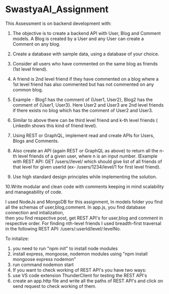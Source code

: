 # SwastyaAI_Assignment

This Assessment is on backend development with:
1. The objective is to create a backend API with User, Blog and Comment
models. A Blog is created by a User and any User can create a Comment
on any blog.


2. Create a database with sample data, using a database of your choice.

3. Consider all users who have commented on the same blog as friends (1st
level friend).

4. A friend is 2nd level friend if they have commented on a blog where a 1st
level friend has also commented but has not commented on any common
blog.

5. Example - Blog1 has the comment of {User1, User2}, Blog2 has the
comment of {User1, User3}. Here User2 and User3 are 2nd level friends if
there exists no blog which has the comment of User2 and User3.

6. Similar to above there can be third level friend and k-th level friends (
LinkedIn shows this kind of friend level).

7. Using REST or GraphQL, implement read and create APIs for Users, Blogs
and Comments.

8. Also create an API (again REST or GraphQL as above) to return all the n-th
level friends of a given user, where n is an input number. (Example with
REST API: GET /users/<userId>/level/<levelNo> which should give list of all
friends of that level for given userId (ex- /users/1234/level/1 for first level
friend).

9. Use high standard design principles while implementing the solution.

10.Write modular and clean code with comments keeping in mind scalability
and manageability of code.


I used NodeJs and MongoDB for this assignment,
In models folder you find all the schemas of user,blog,comment.
In app.js, you find database connection and intialization,  
then you find respective post, get REST API's for user,blog and comment in respective order.
For finding nth-level friends I used breadth-first traversal in the following REST API: /users/:userId/level/:levelNo.

To initalize:
1. you need to run "npm init" to install node modules
2. install express, mongoose, nodemon modules using "npm install mongoose express nodemon"
3. run command nodemon start
4. If you want to check working of REST API's you have two ways:
5. use VS code extension ThunderClient for testing the REST API's
6. create an app.http file and write all the paths of REST API's and click on send request to  check working of them.
